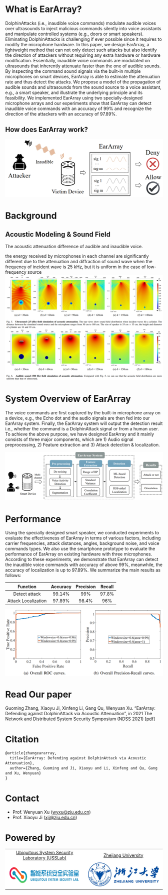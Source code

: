 # What is EarArray?

DolphinAttacks (i.e., inaudible voice commands) modulate audible voices over ultrasounds to inject malicious commands silently into voice assistants and manipulate controlled systems (e.g., doors or smart speakers). Eliminating DolphinAttacks is challenging if ever possible since it requires to modify the microphone hardware. In this paper, we design EarArray, a lightweight method that can not only detect such attacks but also identify the direction of attackers without requiring any extra hardware or hardware modification. Essentially, inaudible voice commands are modulated on ultrasounds that inherently attenuate faster than the one of audible sounds. By inspecting the command sound signals via the built-in multiple microphones on smart devices, EarArray is able to estimate the attenuation rate and thus detect the attacks. We propose a model of the propagation of audible sounds and ultrasounds from the sound source to a voice assistant, e.g., a smart speaker, and illustrate the underlying principle and its feasibility. We implemented EarArray using two specially-designed microphone arrays and our experiments show that EarArray can detect inaudible voice commands with an accuracy of 99% and recognize the direction of the attackers with an accuracy of 97.89%.

## How does EarArray work?

<img src="./images/scene.png" alt="attack" style="zoom: 67%;" />

# Background




## Acoustic Modeling & Sound Field

The acoustic attenuation difference of audible and inaudible voice.

the energy received by microphones in each channel are significantly different due to the attenuation and diffraction of sound wave when the frequency of incident wave is 25 kHz, but it is uniform in the case of low-frequency source
![moire](./images/attenuation.png)

# System Overview of EarArray

The voice commands are first captured by the built-in microphone array on a device, e.g., the Echo dot and the audio signals are then fed into our EarArray system. Finally, the EarArray system will output the detection result i.e., whether the command is a DolphinAttack signal or from a human user. To achieve the above purpose, we have designed EarArray and it mainly consists of three major components, which are 1) Audio signal preprocessing, 2) Feature extraction and 3) Attack detection & localization.

![moire](./images/overview.png)

# Performance

Using the specially designed smart speaker, we conducted experiments to evaluate the effectiveness of EarArray in terms of various factors, including carrier frequencies, attack distances, angles, background noise, and voice commands types. We also use the smartphone prototype to evaluate the performance of EarArray on existing hardware with three microphones. According to these experiments, we demonstrate that EarArray can detect the inaudible voice commands with accuracy of above 99%, meanwhile, the accuracy of localization is up to 97.89%. We summarize the main results as follows:


|         **Function**         | **Accuracy** | **Precision** | **Recall** |
| :--------------------------: | :----------: | :-----: | :-----: |
|   Detect attack    |    99.14%    |  99%  |  97.8%  |
| Attack Localization |    97.89%    |  98.4%  |  96%  |



<img src="./images/eval.png" alt="moire" style="zoom: 80%;" />

# Read Our paper

Guoming Zhang, Xiaoyu Ji, Xinfeng Li, Gang Qu, Wenyuan Xu. “EarArray: Defending against DolphinAttack via Acoustic Attenuation”, in 2021 The Network and Distributed System Security Symposium (NDSS 2021) [[pdf](https://www.ndss-symposium.org/ndss-paper/eararray-defending-against-dolphinattack-via-acoustic-attenuation/)]

# Citation

```
@article{zhangeararray,
  title={EarArray: Defending against DolphinAttack via Acoustic Attenuation},
  author={Zhang, Guoming and Ji, Xiaoyu and Li, Xinfeng and Qu, Gang and Xu, Wenyuan}
}
```

# Contact
* Prof. Wenyuan Xu (<wyxu@zju.edu.cn>)
* Prof. Xiaoyu Ji (<xji@zju.edu.cn>)

# Powered by

<table bgcolor="white">
<tr valign="middle">
<td width="50%" align="center" colspan="2">
 <a href="http://usslab.org">Ubiquitous System Security Laboratory (USSLab) 
</td>
<td width="50%" align="center" colspan="2">
  <a href="http://www.zju.edu.cn/english">Zhejiang University 
</td>
</tr>
<tr valign="middle">
<td width="50%" align="center" colspan="2">
  <a href="http://usslab.org"></a>
  <a href="http://usslab.org"><img 
src="./images/usslab_logo.png" height="80"></a>
</td>
<td width="50%" align="center" colspan="2">
  <a href="http://www.zju.edu.cn/english/"></a>
  <a href="http://www.zju.edu.cn/english/"><img 
src="./images/zju_logo.png" height="80"></a>
</td>
</tr>
</table>